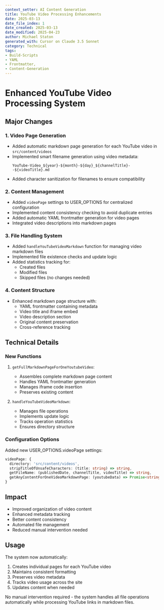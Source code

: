 ```yaml
---
context_setter: AI Content Generation
title: YouTube Video Processing Enhancements
date: 2025-03-13
date_file_index: 1
date_created: 2025-03-13
date_modified: 2025-04-23
author: Michael Staton
generated_with: Cursor on Claude 3.5 Sonnet
category: Technical
tags: 
- Build-Scripts 
- YAML
- Frontmatter, 
- Content-Generation
---
```


# Enhanced YouTube Video Processing System

## Major Changes

### 1. Video Page Generation
- Added automatic markdown page generation for each YouTube video in `src/content/videos`
- Implemented smart filename generation using video metadata:
  ```
  YouTube-Video_${year}-${month}-${day}_${channelTitle}--${videoTitle}.md
  ```
- Added character sanitization for filenames to ensure compatibility

### 2. Content Management
- Added `videoPage` settings to USER_OPTIONS for centralized configuration
- Implemented content consistency checking to avoid duplicate entries
- Added automatic YAML frontmatter generation for video pages
- Integrated video descriptions into markdown pages

### 3. File Handling System
- Added `handleYouTubeVideoMarkdown` function for managing video markdown files
- Implemented file existence checks and update logic
- Added statistics tracking for:
  - Created files
  - Modified files
  - Skipped files (no changes needed)

### 4. Content Structure
- Enhanced markdown page structure with:
  - YAML frontmatter containing metadata
  - Video title and iframe embed
  - Video description section
  - Original content preservation
  - Cross-reference tracking

## Technical Details

### New Functions
1. `getFullMarkdownPageForOneYoutubeVideo`:
   - Assembles complete markdown page content
   - Handles YAML frontmatter generation
   - Manages iframe code insertion
   - Preserves existing content

2. `handleYouTubeVideoMarkdown`:
   - Manages file operations
   - Implements update logic
   - Tracks operation statistics
   - Ensures directory structure

### Configuration Options
Added new USER_OPTIONS.videoPage settings:
```typescript
videoPage: {
  directory: 'src/content/videos',
  stripTitleOfUnsafeCharacters: (title: string) => string,
  getFileName: (publishedDate, channelTitle, videoTitle) => string,
  getAnyContentForOneVideoMarkdownPage: (youtubeData) => Promise<string>
}
```

## Impact
- Improved organization of video content
- Enhanced metadata tracking
- Better content consistency
- Automated file management
- Reduced manual intervention needed

## Usage
The system now automatically:
1. Creates individual pages for each YouTube video
2. Maintains consistent formatting
3. Preserves video metadata
4. Tracks video usage across the site
5. Updates content when needed

No manual intervention required - the system handles all file operations automatically while processing YouTube links in markdown files. 